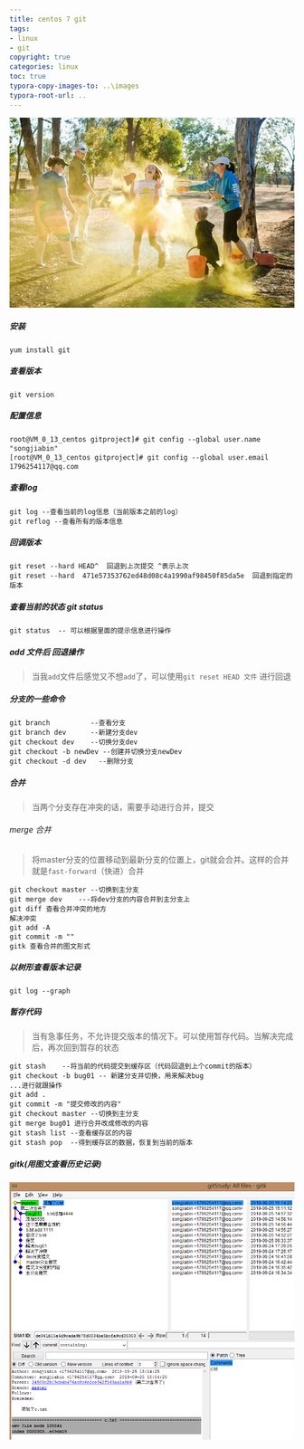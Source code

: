 ```yaml
---
title: centos 7 git
tags: 
- linux
- git 
copyright: true
categories: linux
toc: true
typora-copy-images-to: ..\images
typora-root-url: ..
---
```


![img](/images/the-color-run-4477874__340.jpg)



<!-- more -->

##### 安装

```git
yum install git 
```

##### 查看版本

```git
git version 
```

##### 配置信息

```git
root@VM_0_13_centos gitproject]# git config --global user.name "songjiabin"
[root@VM_0_13_centos gitproject]# git config --global user.email 1796254117@qq.com
```

##### 查看log

```git
git log --查看当前的log信息（当前版本之前的log）
git reflog --查看所有的版本信息

```

##### 回调版本

```git
git reset --hard HEAD^  回退到上次提交 ^表示上次
git reset --hard  471e57353762ed48d08c4a1990af98450f85da5e  回退到指定的版本
```

#####  查看当前的状态 git status 

```golang
git status  -- 可以根据里面的提示信息进行操作
```

##### add  文件后 回退操作

> 当我`add`文件后感觉又不想`add`了，可以使用`git reset HEAD 文件` 进行回退

##### 分支的一些命令

```git
git branch  		--查看分支
git branch dev  	--新建分支dev
git checkout dev 	--切换分支dev
git checkout -b newDev --创建并切换分支newDev
git checkout -d dev   --删除分支
```

##### 合并

> 当两个分支存在冲突的话，需要手动进行合并，提交

###### merge 合并

> 将master分支的位置移动到最新分支的位置上，git就会合并。这样的合并就是`fast-forward`（快进）合并

```git
git checkout master --切换到主分支
git merge dev    ---将dev分支的内容合并到主分支上   
git diff 查看合并冲突的地方
解决冲突
git add -A
git commit -m ""
gitk 查看合并的图文形式
```

##### 以树形查看版本记录

```git
git log --graph 
```

##### 暂存代码

> 当有急事任务，不允许提交版本的情况下。可以使用暂存代码。当解决完成后，再次回到暂存的状态

```git
git stash    --将当前的代码提交到缓存区（代码回退到上个commit的版本）
git checkout -b bug01 -- 新建分支并切换，用来解决bug
...进行就跟操作
git add .
git commit -m "提交修改的内容"
git checkout master --切换到主分支
git merge bug01 进行合并改成修改的内容
git stash list --查看缓存区的内容
git stash pop  --得到缓存区的数据，恢复到当前的版本
```

##### gitk(用图文查看历史记录)

![1569396115383](/images/1569396115383.png)